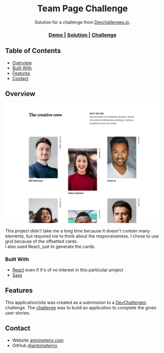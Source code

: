 <!-- Please update value in the {}  -->

<h1 align="center">Team Page Challenge</h1>

<div align="center">
   Solution for a challenge from  <a href="http://devchallenges.io" target="_blank">Devchallenges.io</a>.
</div>

<div align="center">
  <h3>
    <a href="https://devchallenges-my-team-page-master.vercel.app/">
      Demo
    </a>
    <span> | </span>
    <a href="https://github.com/antoineterny/devchallenges-my-team-page-master">
      Solution
    </a>
    <span> | </span>
    <a href="https://devchallenges.io/challenges/hhmesazsqgKXrTkYkt0U">
      Challenge
    </a>
  </h3>
</div>

<!-- TABLE OF CONTENTS -->

## Table of Contents

- [Overview](#overview)
- [Built With](#built-with)
- [Features](#features)
- [Contact](#contact)

<!-- OVERVIEW -->

## Overview

[![screenshot](screenshot.png)](https://devchallenges-my-team-page-master.vercel.app/)

This project didn't take me a long time because it doesn't contain many elements, but required me to think about the responsiveness. I chose to use grid because of the offsetted cards.  
I also used React, just to generate the cards.

### Built With

<!-- This section should list any major frameworks that you built your project using. Here are a few examples.-->

- [React](https://reactjs.org/) even if it's of no interest in this particular project
- [Sass](https://sass-lang.com/) 

## Features

<!-- List the features of your application or follow the template. Don't share the figma file here :) -->

This application/site was created as a submission to a [DevChallenges](https://devchallenges.io/challenges) challenge. The [challenge](https://devchallenges.io/challenges/hhmesazsqgKXrTkYkt0U) was to build an application to complete the given user stories.


## Contact

- Website [antoineteny.com](https://{your-web-site-link})
- GitHub [@antoineterny](https://{github.com/your-usermame})